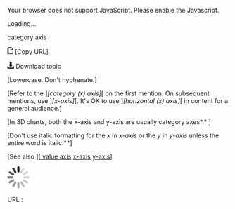 Your browser does not support JavaScript. Please enable the Javascript.

Loading...

category axis

![Copy URL](category-axis_files/Copy.png) [Copy URL]

![Download](category-axis_files/Download.png)
Download topic

[Lowercase. Don't hyphenate.]

[Refer to the ]*[category (x) axis]*[ on the first mention. On subsequent mentions, use ]*[x-axis]*[. It's OK to use ]*[horizontal (x) axis]*[ in content for a general audience.]

[In 3D charts, both the x-axis and y-axis are usually category axes*.* ]

[Don't use italic formatting for the *x* in *x-axis* or the *y* in *y-axis* unless the entire word is italic.**]

[See also ][[
value axis](https://worldready.cloudapp.net/Styleguide/Read?id=2700&topicid=33518)
[x-axis](https://worldready.cloudapp.net/Styleguide/Read?id=2700&topicid=28858)
[y-axis](https://worldready.cloudapp.net/Styleguide/Read?id=2700&topicid=28860)]

![In progress](category-axis_files/activity-large.gif)

URL :


